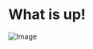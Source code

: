 # What is up!
![Image](https://www.rainforest-alliance.org/wp-content/uploads/2021/06/capybara-square-1.jpg.optimal.jpg)
